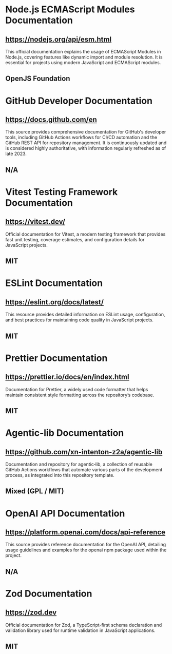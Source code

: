 # Node.js ECMAScript Modules Documentation
## https://nodejs.org/api/esm.html
This official documentation explains the usage of ECMAScript Modules in Node.js, covering features like dynamic import and module resolution. It is essential for projects using modern JavaScript and ECMAScript modules.
## OpenJS Foundation

# GitHub Developer Documentation
## https://docs.github.com/en
This source provides comprehensive documentation for GitHub's developer tools, including GitHub Actions workflows for CI/CD automation and the GitHub REST API for repository management. It is continuously updated and is considered highly authoritative, with information regularly refreshed as of late 2023.
## N/A

# Vitest Testing Framework Documentation
## https://vitest.dev/
Official documentation for Vitest, a modern testing framework that provides fast unit testing, coverage estimates, and configuration details for JavaScript projects.
## MIT

# ESLint Documentation
## https://eslint.org/docs/latest/
This resource provides detailed information on ESLint usage, configuration, and best practices for maintaining code quality in JavaScript projects.
## MIT

# Prettier Documentation
## https://prettier.io/docs/en/index.html
Documentation for Prettier, a widely used code formatter that helps maintain consistent style formatting across the repository’s codebase.
## MIT

# Agentic-lib Documentation
## https://github.com/xn-intenton-z2a/agentic-lib
Documentation and repository for agentic‑lib, a collection of reusable GitHub Actions workflows that automate various parts of the development process, as integrated into this repository template.
## Mixed (GPL / MIT)

# OpenAI API Documentation
## https://platform.openai.com/docs/api-reference
This source provides reference documentation for the OpenAI API, detailing usage guidelines and examples for the openai npm package used within the project.
## N/A

# Zod Documentation
## https://zod.dev
Official documentation for Zod, a TypeScript-first schema declaration and validation library used for runtime validation in JavaScript applications.
## MIT
